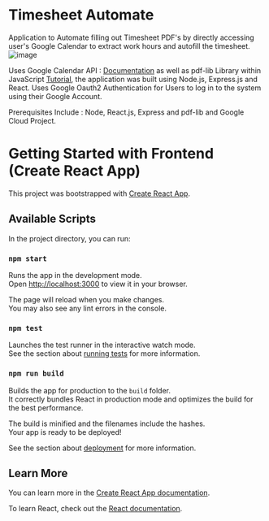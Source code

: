 # Timesheet Automate
Application to Automate filling out Timesheet PDF's by directly accessing user's Google Calendar to extract work hours and autofill the timesheet.
![image](https://github.com/nandanasheri/timesheet-automate/assets/92496376/1970bdd5-f68e-472f-a4c7-8e61e7899076)


Uses Google Calendar API : [Documentation](https://developers.google.com/calendar/api/quickstart/nodejs) as well as pdf-lib Library within JavaScript [Tutorial](https://pspdfkit.com/blog/2023/how-to-fill-pdf-form-in-nodejs/#:~:text=In%20this%20tutorial%2C%20you%20learned,enhance%20efficiency%20in%20your%20workflows.), the application was built using Node.js, Express.js and React. Uses Google Oauth2 Authentication for Users to log in to the system using their Google Account.

Prerequisites Include : Node, React.js, Express and pdf-lib and Google Cloud Project. 

# Getting Started with Frontend (Create React App)

This project was bootstrapped with [Create React App](https://github.com/facebook/create-react-app).

## Available Scripts

In the project directory, you can run:

### `npm start`

Runs the app in the development mode.\
Open [http://localhost:3000](http://localhost:3000) to view it in your browser.

The page will reload when you make changes.\
You may also see any lint errors in the console.

### `npm test`

Launches the test runner in the interactive watch mode.\
See the section about [running tests](https://facebook.github.io/create-react-app/docs/running-tests) for more information.

### `npm run build`

Builds the app for production to the `build` folder.\
It correctly bundles React in production mode and optimizes the build for the best performance.

The build is minified and the filenames include the hashes.\
Your app is ready to be deployed!

See the section about [deployment](https://facebook.github.io/create-react-app/docs/deployment) for more information.

## Learn More

You can learn more in the [Create React App documentation](https://facebook.github.io/create-react-app/docs/getting-started).

To learn React, check out the [React documentation](https://reactjs.org/).
